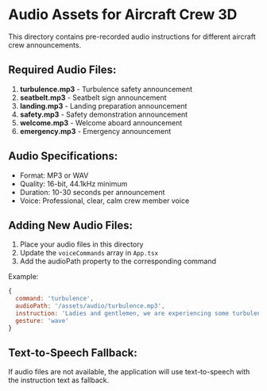 # Audio Assets for Aircraft Crew 3D

This directory contains pre-recorded audio instructions for different aircraft crew announcements.

## Required Audio Files:

1. **turbulence.mp3** - Turbulence safety announcement
2. **seatbelt.mp3** - Seatbelt sign announcement  
3. **landing.mp3** - Landing preparation announcement
4. **safety.mp3** - Safety demonstration announcement
5. **welcome.mp3** - Welcome aboard announcement
6. **emergency.mp3** - Emergency announcement

## Audio Specifications:
- Format: MP3 or WAV
- Quality: 16-bit, 44.1kHz minimum
- Duration: 10-30 seconds per announcement
- Voice: Professional, clear, calm crew member voice

## Adding New Audio Files:
1. Place your audio files in this directory
2. Update the `voiceCommands` array in `App.tsx` 
3. Add the audioPath property to the corresponding command

Example:
```javascript
{
  command: 'turbulence',
  audioPath: '/assets/audio/turbulence.mp3',
  instruction: 'Ladies and gentlemen, we are experiencing some turbulence...',
  gesture: 'wave'
}
```

## Text-to-Speech Fallback:
If audio files are not available, the application will use text-to-speech with the instruction text as fallback.
